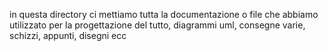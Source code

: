 in questa directory ci mettiamo tutta la documentazione o file che abbiamo utilizzato per la progettazione del tutto, diagrammi uml, consegne varie, schizzi, appunti, disegni ecc

